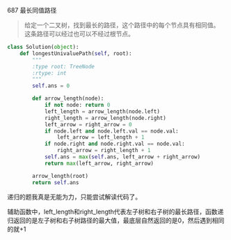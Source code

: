 687 最长同值路径

> 给定一个二叉树，找到最长的路径，这个路径中的每个节点具有相同值。 这条路径可以经过也可以不经过根节点。

```python
class Solution(object):
    def longestUnivaluePath(self, root):
        """
        :type root: TreeNode
        :rtype: int
        """
        self.ans = 0

        def arrow_length(node):
            if not node: return 0
            left_length = arrow_length(node.left)
            right_length = arrow_length(node.right)
            left_arrow = right_arrow = 0
            if node.left and node.left.val == node.val:
                left_arrow = left_length + 1
            if node.right and node.right.val == node.val:
                right_arrow = right_length + 1
            self.ans = max(self.ans, left_arrow + right_arrow)
            return max(left_arrow, right_arrow)

        arrow_length(root)
        return self.ans

```

递归的题我真是无能为力，只能尝试解读代码了。

辅助函数中，left_length和right_length代表左子树和右子树的最长路径，函数递归返回的是左子树和右子树路径的最大值，最底层自然返回的是0，然后遇到相同的就+1